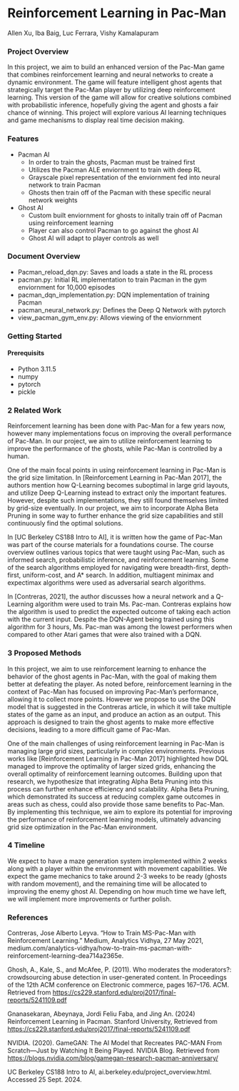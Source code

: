 # Reinforcement Learning in Pac-Man
Allen Xu, Iba Baig, Luc Ferrara, Vishy Kamalapuram

### Project Overview
In this project, we aim to build an enhanced version of the Pac-Man game that combines reinforcement learning and neural networks to create a dynamic environment. The game will feature intelligent ghost agents that strategically target the Pac-Man player by utilizing deep reinforcement learning. This version of the game will allow for creative solutions combined with probabilistic inference, hopefully giving the agent and ghosts a fair chance of winning. This project will explore various AI learning techniques and game mechanisms to display real time decision making.

### Features
- Pacman AI
   - In order to train the ghosts, Pacman must be trained first
   - Utilizes the Pacman ALE enviornment to train with deep RL
   - Grayscale pixel representation of the enviornment fed into neural network to train Pacman
   - Ghosts then train off of the Pacman with these specific neural network weights
- Ghost AI
   - Custom built enviornment for ghosts to initally train off of Pacman using reinforcement learning
   - Player can also control Pacman to go against the ghost AI
   - Ghost AI will adapt to player controls as well

### Document Overview
- Pacman_reload_dqn.py: Saves and loads a state in the RL process
- pacman.py: Initial RL implementation to train Pacman in the gym enviornment for 10,000 episodes
- pacman_dqn_implementation.py: DQN implementation of training Pacman
- pacman_neural_network.py: Defines the Deep Q Network with pytorch
- view_pacman_gym_env.py: Allows viewing of the enviornment

### Getting Started

#### Prerequisits
- Python 3.11.5
- numpy
- pytorch
- pickle

### 2	Related Work
Reinforcement learning has been done with Pac-Man for a few years now, however many implementations focus on improving the overall performance of Pac-Man. In our project, we aim to utilize reinforcement learning to improve the performance of the ghosts, while Pac-Man is controlled by a human.

One of the main focal points in using reinforcement learning in Pac-Man is the grid size limitation. In [Reinforcement Learning in Pac-Man 2017], the authors mention how Q-Learning becomes suboptimal in large grid layouts, and utilize Deep Q-Learning instead to extract only the important features. However, despite such implementations, they still found themselves limited by grid-size eventually. In our project, we aim to incorporate Alpha Beta Pruning in some way to further enhance the grid size capabilities and still continuously find the optimal solutions.

In [UC Berkeley CS188 Intro to AI], it is written how the game of Pac-Man was part of the course materials for a foundations course. The course overview outlines various topics that were taught using Pac-Man, such as informed search, probabilistic inference, and reinforcement learning. Some of the search algorithms employed for navigating were breadth-first, depth-first, uniform-cost, and A* search. In addition, multiagent minimax and expectimax algorithms were used as adversarial search algorithms. 

In [Contreras, 2021], the author discusses how a neural network and a Q-Learning algorithm were used to train Ms. Pac-man. Contreras explains how the algorithm is used to predict the expected outcome of taking each action with the current input. Despite the DQN-Agent being trained using this algorithm for 3 hours, Ms. Pac-man was among the lowest performers when compared to other Atari games that were also trained with a DQN.


### 3	Proposed Methods
In this project, we aim to use reinforcement learning to enhance the behavior of the ghost agents in Pac-Man, with the goal of making them better at defeating the player. As noted before, reinforcement learning in the context of Pac-Man has focused on improving Pac-Man’s performance, allowing it to collect more points. However we propose to use the DQN model that is suggested in the Contreras article, in which it will take multiple states of the game as an input, and produce an action as an output. This approach is designed to train the ghost agents to make more effective decisions, leading to a more difficult game of Pac-Man.

One of the main challenges of using reinforcement learning in Pac-Man is managing large grid sizes, particularly in complex environments. Previous works like [Reinforcement Learning in Pac-Man 2017] highlighted how DQL managed to improve the optimality of larger sized grids, enhancing the overall optimality of reinforcement learning outcomes. Building upon that research, we hypothesize that integrating Alpha Beta Pruning into this process can further enhance efficiency and scalability. Alpha Beta Pruning, which demonstrated its success at reducing complex game outcomes in areas such as chess, could also provide those same benefits to Pac-Man. By implementing this technique, we aim to explore its potential for improving the performance of reinforcement learning models, ultimately advancing grid size optimization in the Pac-Man environment.


### 4	Timeline
We expect to have a maze generation system implemented within 2 weeks along with a player within the environment with movement capabilities. We expect the game mechanics to take around 2-3 weeks to be ready (ghosts with random movement), and the remaining time will be allocated to improving the enemy ghost AI. Depending on how much time we have left, we will implement more improvements or further polish.







### References

Contreras, Jose Alberto Leyva. “How to Train MS-Pac-Man with Reinforcement Learning.” 
Medium, Analytics Vidhya, 27 May 2021, medium.com/analytics-vidhya/how-to-train-ms-pacman-with-reinforcement-learning-dea714a2365e. 

Ghosh, A., Kale, S., and McAfee, P. (2011). Who moderates the moderators?: crowdsourcing 
abuse detection in user-generated content. In Proceedings of the 12th ACM conference on Electronic commerce, pages 167–176. ACM. Retrieved from https://cs229.stanford.edu/proj2017/final-reports/5241109.pdf

Gnanasekaran, Abeynaya, Jordi Feliu Faba, and Jing An. (2024) Reinforcement Learning in 
Pacman. Stanford University, Retrieved from 
https://cs229.stanford.edu/proj2017/final-reports/5241109.pdf 

NVIDIA. (2020). GameGAN: The AI Model that Recreates PAC-MAN From Scratch—Just by 
Watching It Being Played. NVIDIA Blog. Retrieved from https://blogs.nvidia.com/blog/gamegan-research-pacman-anniversary/

UC Berkeley CS188 Intro to AI, ai.berkeley.edu/project_overview.html. Accessed 25 Sept. 2024. 




